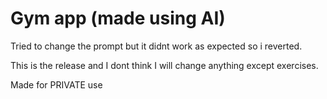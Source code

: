 # Gym app (made using AI)

Tried to change the prompt but it didnt work as expected so i reverted.

This is the release and I dont think I will change anything except exercises.

Made for PRIVATE use
